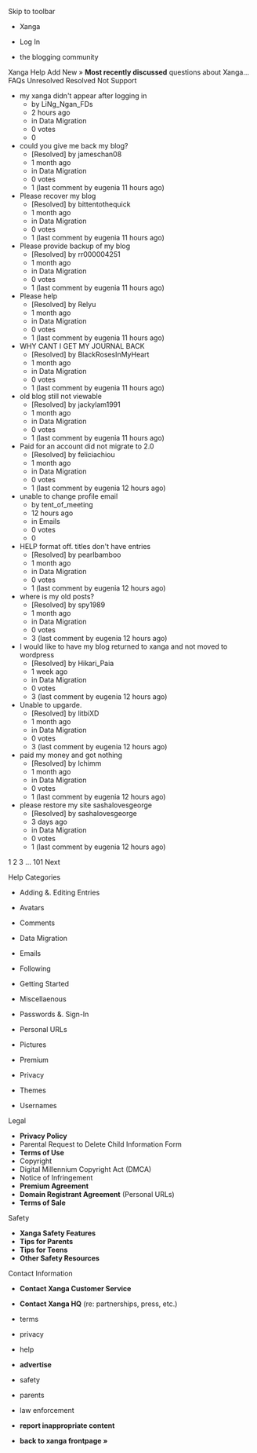 Skip to toolbar

*   Xanga

*   Log In

*   the blogging community

Xanga Help Add New » **Most recently discussed** questions about Xanga… FAQs Unresolved Resolved Not Support

*   my xanga didn't appear after logging in
    *   by LiNg\_Ngan\_FDs
    *   2 hours ago
    *   in Data Migration
    *   0 votes
    *   0
*   could you give me back my blog?
    *   \[Resolved\] by jameschan08
    *   1 month ago
    *   in Data Migration
    *   0 votes
    *   1 (last comment by eugenia 11 hours ago)
*   Please recover my blog
    *   \[Resolved\] by bittentothequick
    *   1 month ago
    *   in Data Migration
    *   0 votes
    *   1 (last comment by eugenia 11 hours ago)
*   Please provide backup of my blog
    *   \[Resolved\] by rr000004251
    *   1 month ago
    *   in Data Migration
    *   0 votes
    *   1 (last comment by eugenia 11 hours ago)
*   Please help
    *   \[Resolved\] by Relyu
    *   1 month ago
    *   in Data Migration
    *   0 votes
    *   1 (last comment by eugenia 11 hours ago)
*   WHY CANT I GET MY JOURNAL BACK
    *   \[Resolved\] by BlackRosesInMyHeart
    *   1 month ago
    *   in Data Migration
    *   0 votes
    *   1 (last comment by eugenia 11 hours ago)
*   old blog still not viewable
    *   \[Resolved\] by jackylam1991
    *   1 month ago
    *   in Data Migration
    *   0 votes
    *   1 (last comment by eugenia 11 hours ago)
*   Paid for an account did not migrate to 2.0
    *   \[Resolved\] by feliciachiou
    *   1 month ago
    *   in Data Migration
    *   0 votes
    *   1 (last comment by eugenia 12 hours ago)
*   unable to change profile email
    *   by tent\_of\_meeting
    *   12 hours ago
    *   in Emails
    *   0 votes
    *   0
*   HELP format off. titles don't have entries
    *   \[Resolved\] by pearlbamboo
    *   1 month ago
    *   in Data Migration
    *   0 votes
    *   1 (last comment by eugenia 12 hours ago)
*   where is my old posts?
    *   \[Resolved\] by spy1989
    *   1 month ago
    *   in Data Migration
    *   0 votes
    *   3 (last comment by eugenia 12 hours ago)
*   I would like to have my blog returned to xanga and not moved to wordpress
    *   \[Resolved\] by Hikari\_Paia
    *   1 week ago
    *   in Data Migration
    *   0 votes
    *   3 (last comment by eugenia 12 hours ago)
*   Unable to upgarde.
    *   \[Resolved\] by litbiXD
    *   1 month ago
    *   in Data Migration
    *   0 votes
    *   3 (last comment by eugenia 12 hours ago)
*   paid my money and got nothing
    *   \[Resolved\] by lchimm
    *   1 month ago
    *   in Data Migration
    *   0 votes
    *   1 (last comment by eugenia 12 hours ago)
*   please restore my site sashalovesgeorge
    *   \[Resolved\] by sashalovesgeorge
    *   3 days ago
    *   in Data Migration
    *   0 votes
    *   1 (last comment by eugenia 12 hours ago)

1 2 3 ... 101 Next

Help Categories

*   Adding &. Editing Entries
*   Avatars
*   Comments
*   Data Migration
*   Emails
*   Following
*   Getting Started
*   Miscellaenous

*   Passwords &. Sign-In
*   Personal URLs
*   Pictures
*   Premium
*   Privacy
*   Themes
*   Usernames

Legal

*   **Privacy Policy**
*   Parental Request to Delete Child Information Form
*   **Terms of Use**
*   Copyright
*   Digital Millennium Copyright Act (DMCA)
*   Notice of Infringement
*   **Premium Agreement**
*   **Domain Registrant Agreement** (Personal URLs)
*   **Terms of Sale**

Safety

*   **Xanga Safety Features**
*   **Tips for Parents**
*   **Tips for Teens**
*   **Other Safety Resources**

Contact Information

*   **Contact Xanga Customer Service**
*   **Contact Xanga HQ** (re: partnerships, press, etc.)

*   terms
*   privacy
*   help
*   **advertise**

*   safety
*   parents
*   law enforcement
*   **report inappropriate content**

*   **back to xanga frontpage »**